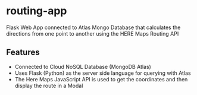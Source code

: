 # routing-app
Flask Web App connected to Atlas Mongo Database that calculates the directions from one point to another using the HERE Maps Routing API 


## Features 
- Connected to Cloud NoSQL Database (MongoDB Atlas)
- Uses Flask (Python) as the server side language for querying with Atlas
- The Here Maps JavaScript API is used to get the coordinates and then display the route in a Modal
